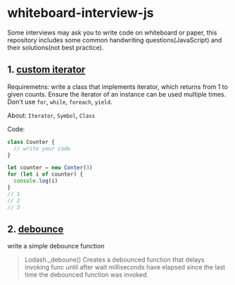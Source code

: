 # whiteboard-interview-js

Some interviews may ask you to write code on whiteboard or paper, this repository includes some common handwriting questions(JavaScript) and their solutions(not best practice).

## 1. [custom iterator](./src/01_custom_iterator.js)

Requiremetns: write a class that implements iterator, which returns from 1 to given counts. Ensure the iterator of an instance can be used multiple times. Don't use `for`, `while`, `foreach`, `yield`.

About: `Iterator`, `Symbol`, `Class`

Code:

```js
class Counter {
  // write your code
}

let counter = new Conter(3)
for (let i of counter) {
  console.log(i)
}
// 1
// 2
// 3
```

## 2. [debounce](./src/02_debounce.js)

write a simple debounce function

> Lodash.\_deboune() Creates a debounced function that delays invoking func until after wait milliseconds have elapsed since the last time the debounced function was invoked.
